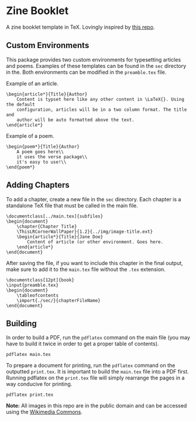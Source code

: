 # Zine Booklet

A zine booklet template in TeX. Lovingly inspired by [this repo](https://github.com/sylvain-kern).

## Custom Environments 

This package provides two custom environments for typesetting articles and 
poems. Examples of these templates can be found in the `sec` directory in the.
Both environments can be modified in the `preamble.tex` file.

Example of an article.
```
\begin{article*}{Title}{Author}
    Content is typset here like any other content in \LaTeX{}. Using the default 
    configuration, articles will be in a two column format. The title and 
    author will be auto formatted above the text.
\end{article*}
```

Example of a poem.
```
\begin{poem*}{Title}{Author}
    A poem goes here\\
    it uses the verse package\\
    it's easy to use!\\
\end{poem*}
```
## Adding Chapters 

To add a chapter, create a new file in the `sec` directory. Each chapter is a 
standalone TeX file that must be called in the main file.

```
\documentclass[../main.tex]{subfiles}
\begin{document}
    \chapter{Chapter Title}
    \ThisLRCornerWallPaper}{1.2}{../img/image-title.ext}
    \begin{article*}{Title}{Jane Doe}
        Content of article (or other environment. Goes here.
    \end{article*}
\end{document}
```

After saving the file, if you want to include this chapter in the final output,
make sure to add it to the `main.tex` file without the `.tex` extension.

```
\documentclass[12pt]{book}
\input{preamble.tex}
\begin{document}
    \tableofcontents
    \import{./sec/}{chapterFileName}
\end{document}
```

## Building 

In order to build a PDF, run the `pdflatex` command on the main file (you 
may have to build it twice in order to get a proper table of contents).

`pdflatex main.tex`

To prepare a document for printing, run the `pdflatex` command on the outputted
`print.tex`. It is important to build the `main.tex` file into a PDF first. Running
pdflatex on the `print.tex` file will simply rearrange the pages in a way
conducive for printing. 

`pdflatex print.tex`

**Note:** All images in this repo are in the public domain and can be accessed 
using the [Wikimedia Commons](https://commons.wikimedia.org/w/index.php?search=japanese+travel+posters&title=Special:MediaSearch&go=Go&type=image).
